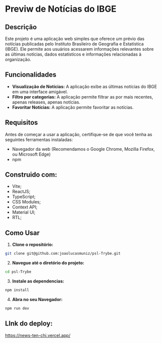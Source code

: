 # Previw de Notícias do IBGE

## Descrição

Este projeto é uma aplicação web simples que oferece um prévio das notícias publicadas pelo Instituto Brasileiro de Geografia e Estatística (IBGE). Ele permite aos usuários acessarem informações relevantes sobre as últimas notícias, dados estatísticos e informações relacionadas à organização.

## Funcionalidades
- **Visualização de Notícias:** A aplicação exibe as últimas notícias do IBGE em uma interface amigável.
- **Filtro por categorias:** A aplicação permite filtrar as por mais recentes, apenas releases, apenas notícias.
- **Favoritar Notícias:** A aplicação permite favoritar as notícias.

## Requisitos

Antes de começar a usar a aplicação, certifique-se de que você tenha as seguintes ferramentas instaladas:

- Navegador da web (Recomendamos o Google Chrome, Mozilla Firefox, ou Microsoft Edge)
- npm

## Construido com:

- Vite;
- ReactJS;
- TypeScript;
- CSS Modules;
- Context API;
- Material UI;
- RTL;


## Como Usar

1. **Clone o repositório:**
```bash
git clone git@github.com:joaolucasmuniz/psl-Trybe.git
```
2.  **Navegue até o diretório do projeto:**
``` bash
cd psl-Trybe
```
3. **Instale as dependencias:**
``` bash
npm install
```
4. **Abra no seu Navegador:**
``` bash
npm run dev 
```
## LInk do deploy:
https://news-ten-chi.vercel.app/
